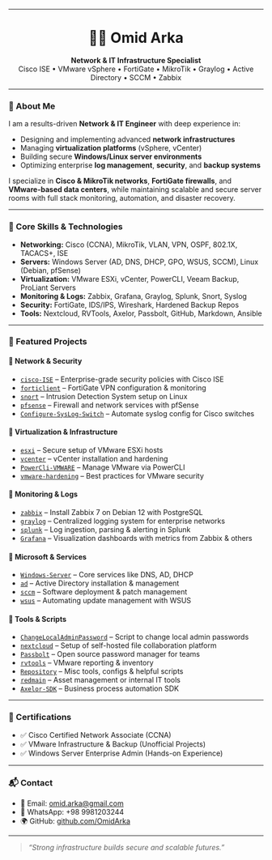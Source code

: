 
__________________________________________________________________

<h1 align="center">👨‍💻 Omid Arka</h1>

<p align="center">
  <b>Network & IT Infrastructure Specialist</b><br>
  Cisco ISE • VMware vSphere • FortiGate • MikroTik • Graylog • Active Directory • SCCM • Zabbix
</p>

---

### 🧠 About Me

I am a results-driven **Network & IT Engineer** with deep experience in:

- Designing and implementing advanced **network infrastructures**
- Managing **virtualization platforms** (vSphere, vCenter)
- Building secure **Windows/Linux server environments**
- Optimizing enterprise **log management**, **security**, and **backup systems**

I specialize in **Cisco & MikroTik networks**, **FortiGate firewalls**, and **VMware-based data centers**, while maintaining scalable and secure server rooms with full stack monitoring, automation, and disaster recovery.

---

### 🚀 Core Skills & Technologies

- **Networking:** Cisco (CCNA), MikroTik, VLAN, VPN, OSPF, 802.1X, TACACS+, ISE
- **Servers:** Windows Server (AD, DNS, DHCP, GPO, WSUS, SCCM), Linux (Debian, pfSense)
- **Virtualization:** VMware ESXi, vCenter, PowerCLI, Veeam Backup, ProLiant Servers
- **Monitoring & Logs:** Zabbix, Grafana, Graylog, Splunk, Snort, Syslog
- **Security:** FortiGate, IDS/IPS, Wireshark, Hardened Backup Repos
- **Tools:** Nextcloud, RVTools, Axelor, Passbolt, GitHub, Markdown, Ansible

---

### 📁 Featured Projects

#### 🔹 Network & Security
- [`cisco-ISE`](https://github.com/OmidArka/cisco-ISE) – Enterprise-grade security policies with Cisco ISE
- [`forticlient`](https://github.com/OmidArka/forticlient) – FortiGate VPN configuration & monitoring
- [`snort`](https://github.com/OmidArka/snort) – Intrusion Detection System setup on Linux
- [`pfsense`](https://github.com/OmidArka/pfsense) – Firewall and network services with pfSense
- [`Configure-SysLog-Switch`](https://github.com/OmidArka/Configure-SysLog-Switch) – Automate syslog config for Cisco switches

#### 🔹 Virtualization & Infrastructure
- [`esxi`](https://github.com/OmidArka/esxi) – Secure setup of VMware ESXi hosts
- [`vcenter`](https://github.com/OmidArka/vcenter) – vCenter installation and hardening
- [`PowerCli-VMWARE`](https://github.com/OmidArka/PowerCli-VMWARE) – Manage VMware via PowerCLI
- [`vmware-hardening`](https://github.com/OmidArka/vmware-hardening) – Best practices for VMware security

#### 🔹 Monitoring & Logs
- [`zabbix`](https://github.com/OmidArka/zabbix) – Install Zabbix 7 on Debian 12 with PostgreSQL
- [`graylog`](https://github.com/OmidArka/graylog) – Centralized logging system for enterprise networks
- [`splunk`](https://github.com/OmidArka/splunk) – Log ingestion, parsing & alerting in Splunk
- [`Grafana`](https://github.com/OmidArka/Grafana) – Visualization dashboards with metrics from Zabbix & others

#### 🔹 Microsoft & Services
- [`Windows-Server`](https://github.com/OmidArka/Windows-Server) – Core services like DNS, AD, DHCP
- [`ad`](https://github.com/OmidArka/ad) – Active Directory installation & management
- [`sccm`](https://github.com/OmidArka/sccm) – Software deployment & patch management
- [`wsus`](https://github.com/OmidArka/wsus) – Automating update management with WSUS

#### 🔹 Tools & Scripts
- [`ChangeLocalAdminPassword`](https://github.com/OmidArka/ChangeLocalAdminPassword) – Script to change local admin passwords
- [`nextcloud`](https://github.com/OmidArka/nextcloud) – Setup of self-hosted file collaboration platform
- [`Passbolt`](https://github.com/OmidArka/Passbolt) – Open source password manager for teams
- [`rvtools`](https://github.com/OmidArka/rvtools) – VMware reporting & inventory
- [`Repository`](https://github.com/OmidArka/Repository) – Misc tools, configs & helpful scripts
- [`redmain`](https://github.com/OmidArka/redmain) – Asset management or internal IT tools
- [`Axelor-SDK`](https://github.com/OmidArka/Axelor-SDK) – Business process automation SDK

---

### 📜 Certifications

- ✅ Cisco Certified Network Associate (CCNA)
- ✅ VMware Infrastructure & Backup (Unofficial Projects)
- ✅ Windows Server Enterprise Admin (Hands-on Experience)

---

### 📬 Contact

- 📧 Email: [omid.arka@gmail.com](mailto:omid.arka@gmail.com)
- 📱 WhatsApp: +98 9981203244
- 🌍 GitHub: [github.com/OmidArka](https://github.com/OmidArka)

---

> _“Strong infrastructure builds secure and scalable futures.”_

